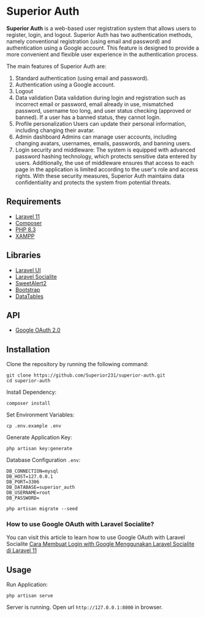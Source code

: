 # Superior Auth

**Superior Auth** is a web-based user registration system that allows users to register, login, and logout. Superior Auth has two authentication methods, namely conventional registration (using email and password) and authentication using a Google account. This feature is designed to provide a more convenient and flexible user experience in the authentication process.

The main features of Superior Auth are:
1. Standard authentication (using email and password).
2. Authentication using a Google account.
3. Logout
4. Data validation
Data validation during login and registration such as incorrect email or password, email already in use, mismatched password, username too long, and user status checking (approved or banned). If a user has a banned status, they cannot login.
5. Profile personalization
Users can update their personal information, including changing their avatar.
6. Admin dashboard
Admins can manage user accounts, including changing avatars, usernames, emails, passwords, and banning users.
7. Login security and middleware:
The system is equipped with advanced password hashing technology, which protects sensitive data entered by users. Additionally, the use of middleware ensures that access to each page in the application is limited according to the user's role and access rights. With these security measures, Superior Auth maintains data confidentiality and protects the system from potential threats.

## Requirements

- [Laravel 11](https://laravel.com/docs/11.x)
- [Composer](https://getcomposer.org/)
- [PHP 8.3](https://www.php.net/)
- [XAMPP](https://www.apachefriends.org/download.html)

## Libraries

- [Laravel UI](https://github.com/laravel/ui)
- [Laravel Socialite](https://laravel.com/docs/11.x/socialite)
- [SweetAlert2](https://sweetalert2.github.io/)
- [Bootstrap](https://getbootstrap.com/)
- [DataTables](https://datatables.net/)

## API

- [Google OAuth 2.0](https://developers.google.com/identity/protocols/oauth2)

## Installation

Clone the repository by running the following command:

```shell
git clone https://github.com/Superior231/superior-auth.git
cd superior-auth
```

Install Dependency:

```shell
composer install
```

Set Environment Variables:

```shell
cp .env.example .env
```

Generate Application Key:

```shell
php artisan key:generate
```

Database Configuration `.env`:

```shell
DB_CONNECTION=mysql
DB_HOST=127.0.0.1
DB_PORT=3306
DB_DATABASE=superior_auth
DB_USERNAME=root
DB_PASSWORD=
```

```shell
php artisan migrate --seed
```

### How to use Google OAuth with Laravel Socialite?

You can visit this article to learn how to use Google OAuth with Laravel Socialite
[Cara Membuat Login with Google Menggunakan Laravel Socialite di Laravel 11](https://blog.hikmal-falah.com/detail/cara-membuat-login-with-google-menggunakan-laravel-socialite-di-laravel-11)

## Usage

Run Application:

```shell
php artisan serve
```

Server is running. Open url `http://127.0.0.1:8000` in browser.